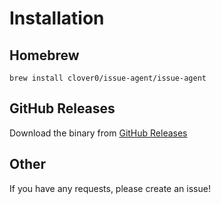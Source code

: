 # Installation

## Homebrew
```shell
brew install clover0/issue-agent/issue-agent
```


## GitHub Releases
Download the binary from [GitHub Releases](https://github.com/clover0/issue-agent/releases)


## Other
If you have any requests, please create an issue!
